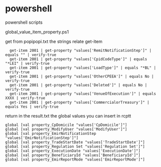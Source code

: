 # powershell
powershell scripts


global_value_item_property.ps1

get from popipopi.txt the strings relate get-item

```
  get-item 2001 | get-property "values['RemitNotificationStep']" | equals "" | verify-true
  get-item 2001 | get-property "values['CpidCodeType']" | equals "*LEI" | verify-true
  get-item 2001 | get-property "values['LoadType']" | equals "*BL" | verify-true
  get-item 2001 | get-property "values['OtherCPEEA']" | equals No | verify-true
  get-item 2001 | get-property "values['Deleted']" | equals No | verify-true
  get-item 2001 | get-property "values['VenueOfExecution']" | equals XXXX | verify-true
  get-item 2001 | get-property "values['CommercialorTreasury']" | equals Yes | verify-true
  ```   
return in the result.txt the global values you can insert in rcptt

```   
global [val property_CpDomicile "values['CpDomicile']"]
global [val property_ModifyUser "values['ModifyUser']"]
global [val property_EmirNotificationStep "values['EmirNotificationStep']"]
global [val property_TradeStartDate "values['TradeStartDate']"]
global [val property_Regulation Set "values['Regulation Set']"]
global [val property_ExecutionDate "values['ExecutionDate']"]
global [val property_BeneficiaryId "values['BeneficiaryId']"]
global [val property_EmirReportMode "values['EmirReportMode']"]
```


